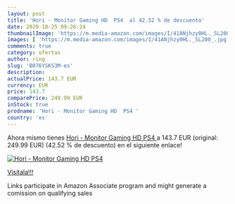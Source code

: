 ```yaml
---
layout: post
title: 'Hori - Monitor Gaming HD  PS4  al 42.52 % de descuento'
date: 2020-10-25 09:26:24
thumbnailImage: 'https://m.media-amazon.com/images/I/41ANjhzy0HL._SL200_.jpg'
images: [ 'https://m.media-amazon.com/images/I/41ANjhzy0HL._SL200_.jpg' ]
comments: true
category: ofertas
author: ring
slug: 'B076YSKS3M-es'
description:
actualPrice: 143.7 EUR
currency: EUR
price: 143.7
comparePrice: 249.99 EUR
inStock: true
prodname: 'Hori - Monitor Gaming HD  PS4 '
country: 'es'
---
```


Ahora mismo tienes [Hori - Monitor Gaming HD  PS4 ](https://www.amazon.es/dp/B076YSKS3M/?tag=tolees-21) a 143.7 EUR (original: 249.99 EUR) (42.52 %  de descuento) en el siguiente enlace!

[![Hori - Monitor Gaming HD  PS4 ](https://m.media-amazon.com/images/I/41ANjhzy0HL._SL200_.jpg)](https://www.amazon.es/dp/B076YSKS3M/?tag=tolees-21)

[Visítala!!!](https://www.amazon.es/dp/B076YSKS3M/?tag=tolees-21)

Links participate in Amazon Associate program and might generate a comission on qualifying sales
